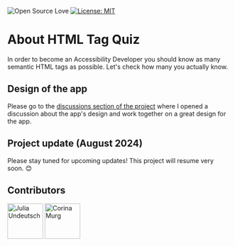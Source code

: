 ![Open Source Love](https://img.shields.io/badge/open%20soure-%F0%9F%92%9F-blueviolet?style=flat-square)
[![License: MIT](https://img.shields.io/badge/License-MIT-green.svg)](https://opensource.org/licenses/MIT)

# About HTML Tag Quiz

In order to become an Accessibility Developer you should know as many semantic HTML tags as possible. Let's check how many you actually know.

## Design of the app

Please go to the <a href="https://github.com/YurisCodingClub/html-tag-quiz/discussions/">discussions section of the project</a> where I opened a discussion about the app's design and work together on a great design for the app.

## Project update (August 2024)
Please stay tuned for upcoming updates! This project will resume very soon. 😊

## Contributors

[//]: contributor-faces

<a href="https://github.com/YuriDevAT"><img src="https://avatars.githubusercontent.com/u/54622834?v=4" title="Julia Undeutsch" width="80" height="80"></a>
<a href="https://github.com/CorinaMurg"><img src="https://avatars.githubusercontent.com/u/115652409?v=4" title="Corina Murg" width="80" height="80"></a>

[//]: contributor-faces

